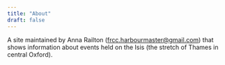 ```yaml
---
title: "About"
draft: false
---
```

A site maintained by Anna Railton (frcc.harbourmaster@gmail.com) that shows information about events held on the Isis (the stretch of Thames in central Oxford).
